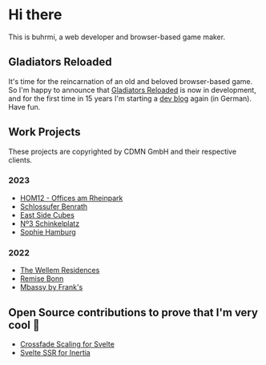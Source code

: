 # Hi there

This is buhrmi, a web developer and browser-based game maker. 

## Gladiators Reloaded

It's time for the reincarnation of an old and beloved browser-based game. So I'm happy to announce that [Gladiators Reloaded](https://gladi.buhrmi.de) is now in development, and for the first time in 15 years I'm starting a [dev blog](https://gladi.buhrmi.de/blog) again (in German). Have fun.

## Work Projects

These projects are copyrighted by CDMN GmbH and their respective clients.

### 2023

- [HOM12 - Offices am Rheinpark](https://frankonia-hom12.netlify.app)
- [Schlossufer Benrath](https://www.schlossufer-benrath.de)
- [East Side Cubes](https://www.east-side-cubes.de)
- [Nº3 Schinkelplatz](https://no3-schinkelplatz.cdmn.de/en)
- [Sophie Hamburg](https://sophie.hamburg)

### 2022

- [The Wellem Residences](https://www.thewellemresidences.com)
- [Remise Bonn](https://www.remise-bonn.de)
- [Mbassy by Frank's](https://www.mbassybyfranks.com)

## Open Source contributions to prove that I'm very cool 🫠

- [Crossfade Scaling for Svelte](https://github.com/sveltejs/svelte/pull/3175)
- [Svelte SSR for Inertia](https://github.com/inertiajs/inertia/pull/1349)
